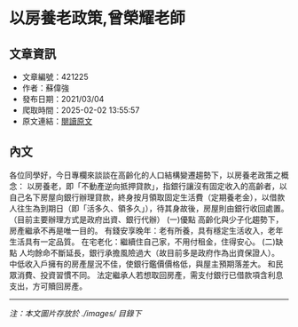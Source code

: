 # 以房養老政策,曾榮耀老師

## 文章資訊
- 文章編號：421225
- 作者：蘇偉強
- 發布日期：2021/03/04
- 爬取時間：2025-02-02 13:55:57
- 原文連結：[閱讀原文](https://real-estate.get.com.tw/Columns/detail.aspx?no=421225)

## 內文
各位同學好，今日專欄來談談在高齡化的人口結構變遷趨勢下，以房養老政策之概念：
以房養老，即「不動產逆向抵押貸款」，指銀行讓沒有固定收入的高齡者，以自己名下房屋向銀行辦理貸款，終身按月領取固定生活費（定期養老金），以借款人往生為到期日（即「活多久、領多久」），待其身故後，房屋則由銀行收回處置。（目前主要辦理方式是政府出資、銀行代辦）
(一)優點
高齡化與少子化趨勢下，房產繼承不再是唯一目的。
有錢安享晚年：老有所養，具有穩定生活收入，老年生活具有一定品質。
在宅老化：繼續住自己家，不用付租金，住得安心。
(二)缺點
人均餘命不斷延長，銀行承擔風險過大（故目前多是政府作為出資保證人）。
中低收入戶擁有的房產屋況不佳，使銀行鑑價價格低，與屋主預期落差大。
和民眾消費、投資習慣不同。
法定繼承人若想取回房產，需支付銀行已借款項含利息支出，方可贖回房產。

---
*注：本文圖片存放於 ./images/ 目錄下*
